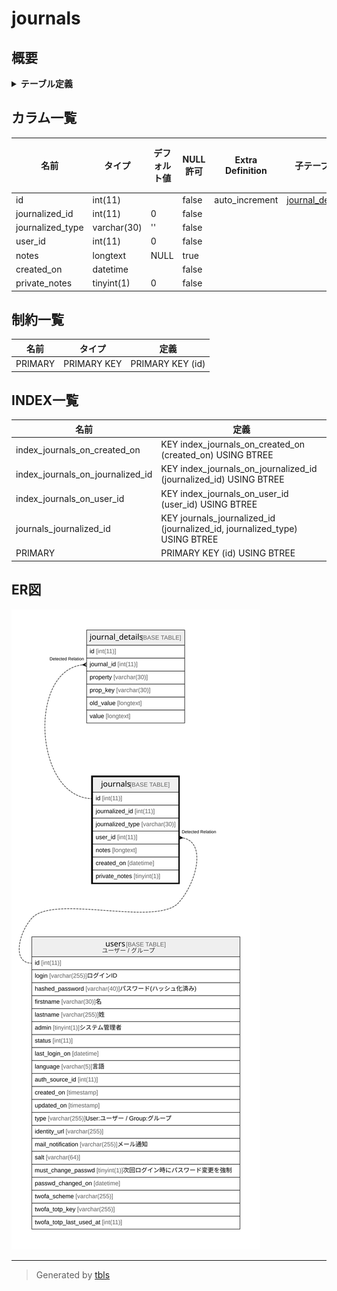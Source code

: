 # journals

## 概要

<details>
<summary><strong>テーブル定義</strong></summary>

```sql
CREATE TABLE `journals` (
  `id` int(11) NOT NULL AUTO_INCREMENT,
  `journalized_id` int(11) NOT NULL DEFAULT 0,
  `journalized_type` varchar(30) NOT NULL DEFAULT '',
  `user_id` int(11) NOT NULL DEFAULT 0,
  `notes` longtext DEFAULT NULL,
  `created_on` datetime NOT NULL,
  `private_notes` tinyint(1) NOT NULL DEFAULT 0,
  PRIMARY KEY (`id`),
  KEY `journals_journalized_id` (`journalized_id`,`journalized_type`),
  KEY `index_journals_on_user_id` (`user_id`),
  KEY `index_journals_on_journalized_id` (`journalized_id`),
  KEY `index_journals_on_created_on` (`created_on`)
) ENGINE=InnoDB DEFAULT CHARSET=utf8mb4
```

</details>

## カラム一覧

| 名前               | タイプ         | デフォルト値       | NULL許可   | Extra Definition | 子テーブル                                 | 親テーブル             | コメント     |
| ---------------- | ----------- | ------------ | -------- | ---------------- | ------------------------------------- | ----------------- | -------- |
| id               | int(11)     |              | false    | auto_increment   | [journal_details](journal_details.md) |                   |          |
| journalized_id   | int(11)     | 0            | false    |                  |                                       |                   |          |
| journalized_type | varchar(30) | ''           | false    |                  |                                       |                   |          |
| user_id          | int(11)     | 0            | false    |                  |                                       | [users](users.md) |          |
| notes            | longtext    | NULL         | true     |                  |                                       |                   |          |
| created_on       | datetime    |              | false    |                  |                                       |                   |          |
| private_notes    | tinyint(1)  | 0            | false    |                  |                                       |                   |          |

## 制約一覧

| 名前      | タイプ         | 定義               |
| ------- | ----------- | ---------------- |
| PRIMARY | PRIMARY KEY | PRIMARY KEY (id) |

## INDEX一覧

| 名前                               | 定義                                                                         |
| -------------------------------- | -------------------------------------------------------------------------- |
| index_journals_on_created_on     | KEY index_journals_on_created_on (created_on) USING BTREE                  |
| index_journals_on_journalized_id | KEY index_journals_on_journalized_id (journalized_id) USING BTREE          |
| index_journals_on_user_id        | KEY index_journals_on_user_id (user_id) USING BTREE                        |
| journals_journalized_id          | KEY journals_journalized_id (journalized_id, journalized_type) USING BTREE |
| PRIMARY                          | PRIMARY KEY (id) USING BTREE                                               |

## ER図

![er](journals.svg)

---

> Generated by [tbls](https://github.com/k1LoW/tbls)
